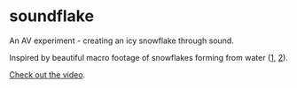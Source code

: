 # soundflake

An AV experiment - creating an icy snowflake through sound.

Inspired by beautiful macro footage of snowflakes forming from water ([1](https://vimeo.com/87342468), [2](https://vimeo.com/122982062)).

[Check out the video](https://youtu.be/HW7HTUVSpQ0).

